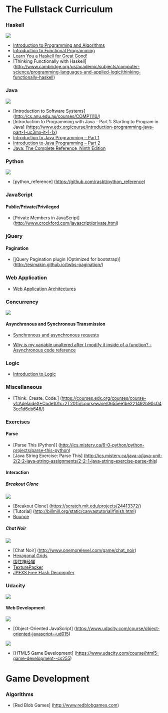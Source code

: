 # The Fullstack Curriculum
### Haskell
![](http://www.seas.upenn.edu/~cis194/spring13/images/haskell-logo-small.png)
* [Introduction to Programming and Algorithms](http://cs.anu.edu.au/student/comp1100/index.html)
* [Introduction to Functional Programming](https://www.edx.org/course/introduction-functional-programming-delftx-fp101x)
* [Learn You a Haskell for Great Good!](http://learnyouahaskell.com/chapters)
* [Thinking Functionally with Haskell] (http://www.cambridge.org/us/academic/subjects/computer-science/programming-languages-and-applied-logic/thinking-functionally-haskell)

### Java
![](http://upload.wikimedia.org/wikipedia/commons/thumb/a/a4/Java_logo_and_wordmark.svg/100px-Java_logo_and_wordmark.svg.png)
* [Introduction to Software Systems] (http://cs.anu.edu.au/courses/COMP1110/)
* [Introduction to Programming with Java - Part 1: Starting to Program in Java] (https://www.edx.org/course/introduction-programming-java-part-1-uc3mx-it-1-1x)
* [Introduction to Java Programming – Part 1](https://www.edx.org/course/introduction-java-programming-part-1-hkustx-comp102-1x-0)
* [Introduction to Java Programming – Part 2](https://www.edx.org/course/introduction-java-programming-part-2-hkustx-comp102-2x)
* [Java: The Complete Reference, Ninth Edition](http://www.amazon.com/Java-Complete-Reference-Ninth-Edition-ebook/dp/B00HSO0X6C)

### Python
![](http://slicer.org/slicerWiki/images/3/31/Python-logo.png)
* [python_reference] (https://github.com/rasbt/python_reference)

### JavaScript
#### Public/Private/Privileged
* [Private Members in JavaScript] (http://www.crockford.com/javascript/private.html)

### jQuery
#### Pagination
* [jQuery Pagination plugin (Optimized for bootstrap)] (http://esimakin.github.io/twbs-pagination/)

### Web Application
* [Web Application Architectures](https://www.coursera.org/course/webapplications)

### Concurrency
![](http://yosefk.com/img/n/concurrency-centric.png)
#### Asynchronous and Synchronous Transmission
* [Synchronous and asynchronous requests](https://developer.mozilla.org/en-US/docs/Web/API/XMLHttpRequest/Synchronous_and_Asynchronous_Requests)

* [Why is my variable unaltered after I modify it inside of a function? - Asynchronous code reference
](http://stackoverflow.com/questions/23667086/why-is-my-variable-unaltered-after-i-modify-it-inside-of-a-function-asynchron)


### Logic
* [Introduction to Logic](https://www.coursera.org/course/intrologic)


### Miscellaneous
* [Think. Create. Code.] (https://courses.edx.org/courses/course-v1:AdelaideX+Code101x+2T2015/courseware/0655ee1be221492b90c043cc1d6cb648/)

### Exercises
#### Parse
* [Parse This (Python)] (http://ics.misterv.ca/6-0-python/python-projects/parse-this-python)
* [Java String Exercise: Parse This] (http://ics.misterv.ca/java-a/java-unit-2/2-2-java-string-assignments/2-2-1-java-string-exercise-parse-this)

#### Interaction
##### Breakout Clone
![](http://1.shadowcdn.com/wp-content/uploads/2010/10/breakout-screenshot-1.png)
* [Breakout Clone] (https://scratch.mit.edu/projects/24413372/)
* [Tutorial] (http://billmill.org/static/canvastutorial/finish.html)
* [Bounce](https://processing.org/examples/bounce.html)

##### Chat Noir
![](http://jeuxrouille.com/wp-content/uploads/2013/02/ChatNoir.png)
* [Chat Noir] (http://www.onemorelevel.com/game/chat_noir)
* [Hexagonal Grids](http://www.redblobgames.com/grids/hexagons/)
* [围住神经猫](http://baike.baidu.com/view/14382111.htm)
* [TexturePacker](http://phaser.io/examples/v2/tilemaps/create-from-objects)
* [JPEXS Free Flash Decompiler](http://www.advanceduninstaller.com/JPEXS-Free-Flash-Decompiler-edaa6ed411a19f9add3270b127b500bd-application.htm)

### Udacity
![](http://www.christophstandfuss.de/wp-content/uploads/2013/02/udacity-logo-thumb.jpg)
#### Web Development
![](https://lh3.ggpht.com/RQ6qVahymlxJnOFi2Fn6p6iLNwMQmchGjyJcJuqDUyhNBHkfmrxHYvDhApGA2rptOzmsSA_XZ8V-VV9uEQ=s275#w=1724&h=1067)
* [Object-Oriented JavaScript] (https://www.udacity.com/course/object-oriented-javascript--ud015)

![](https://lh5.ggpht.com/C-c9-2x5jVtuwhzNRR-RzDnp_5sAHFTaKeySuZYlUZDv0P4GTKCA4wsS_PLuT7MokRAKaZ1o9JmsY2eTUJc0=s277#w=436&h=268)
* [HTML5 Game Development] (https://www.udacity.com/course/html5-game-development--cs255)


# Game Development
### Algorithms
* [Red Blob Games] (http://www.redblobgames.com)
